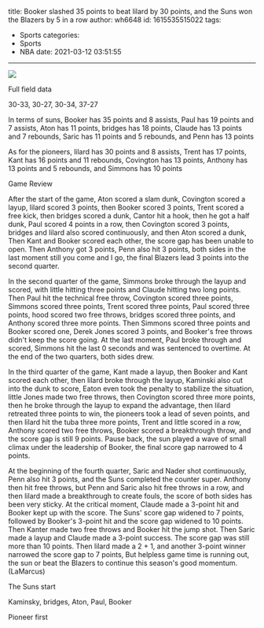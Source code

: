 title: Booker slashed 35 points to beat lilard by 30 points, and the Suns won the Blazers by 5 in a row
author: wh6648
id: 1615535515022
tags: 
- Sports
categories: 
- Sports
- NBA
date: 2021-03-12 03:51:55
---
![](https://p2.itc.cn/images01/20210312/1f6c042ad2384cdf9fa14b657f731967.jpeg)




Full field data

30-33, 30-27, 30-34, 37-27

In terms of suns, Booker has 35 points and 8 assists, Paul has 19 points and 7 assists, Aton has 11 points, bridges has 18 points, Claude has 13 points and 7 rebounds, Saric has 11 points and 5 rebounds, and Penn has 13 points

As for the pioneers, lilard has 30 points and 8 assists, Trent has 17 points, Kant has 16 points and 11 rebounds, Covington has 13 points, Anthony has 13 points and 5 rebounds, and Simmons has 10 points

Game Review

After the start of the game, Aton scored a slam dunk, Covington scored a layup, lilard scored 3 points, then Booker scored 3 points, Trent scored a free kick, then bridges scored a dunk, Cantor hit a hook, then he got a half dunk, Paul scored 4 points in a row, then Covington scored 3 points, bridges and lilard also scored continuously, and then Aton scored a dunk, Then Kant and Booker scored each other, the score gap has been unable to open. Then Anthony got 3 points, Penn also hit 3 points, both sides in the last moment still you come and I go, the final Blazers lead 3 points into the second quarter.

In the second quarter of the game, Simmons broke through the layup and scored, with little hitting three points and Claude hitting two long points. Then Paul hit the technical free throw, Covington scored three points, Simmons scored three points, Trent scored three points, Paul scored three points, hood scored two free throws, bridges scored three points, and Anthony scored three more points. Then Simmons scored three points and Booker scored one, Derek Jones scored 3 points, and Booker's free throws didn't keep the score going. At the last moment, Paul broke through and scored, Simmons hit the last 0 seconds and was sentenced to overtime. At the end of the two quarters, both sides drew.

In the third quarter of the game, Kant made a layup, then Booker and Kant scored each other, then lilard broke through the layup, Kaminski also cut into the dunk to score, Eaton even took the penalty to stabilize the situation, little Jones made two free throws, then Covington scored three more points, then he broke through the layup to expand the advantage, then lilard retreated three points to win, the pioneers took a lead of seven points, and then lilard hit the tuba three more points, Trent and little scored in a row, Anthony scored two free throws, Booker scored a breakthrough throw, and the score gap is still 9 points. Pause back, the sun played a wave of small climax under the leadership of Booker, the final score gap narrowed to 4 points.

At the beginning of the fourth quarter, Saric and Nader shot continuously, Penn also hit 3 points, and the Suns completed the counter super. Anthony then hit free throws, but Penn and Saric also hit free throws in a row, and then lilard made a breakthrough to create fouls, the score of both sides has been very sticky. At the critical moment, Claude made a 3-point hit and Booker kept up with the score. The Suns' score gap widened to 7 points, followed by Booker's 3-point hit and the score gap widened to 10 points. Then Kanter made two free throws and Booker hit the jump shot. Then Saric made a layup and Claude made a 3-point success. The score gap was still more than 10 points. Then lilard made a 2 + 1, and another 3-point winner narrowed the score gap to 7 points, But helpless game time is running out, the sun or beat the Blazers to continue this season's good momentum. (LaMarcus)

The Suns start

Kaminsky, bridges, Aton, Paul, Booker

Pioneer first

